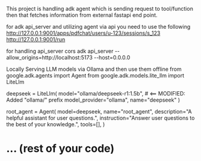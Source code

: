 This project is handling adk agent which is sending request to tool/function then that fetches information from external fastapi end point.


for adk api_server and utilizing agent via api you need to use the following
http://127.0.0.1:9001/apps/pdfchat/users/u-123/sessions/s_123
http://127.0.0.1:9001/run

for handling api_server cors
adk api_server --allow_origins=http://localhost:5173 --host=0.0.0.0


Locally Serving LLM models via Ollama and then use them offline
from google.adk.agents import Agent
from google.adk.models.lite_llm import LiteLlm

deepseek = LiteLlm(
    model="ollama/deepseek-r1:1.5b",  # <== MODIFIED: Added "ollama/" prefix
    model_provider="ollama",
    name="deepseek"
)

root_agent = Agent(
    model=deepseek,
    name="root_agent",
    description="A helpful assistant for user questions.",
    instruction="Answer user questions to the best of your knowledge.",
    tools=[],
)

# ... (rest of your code)
